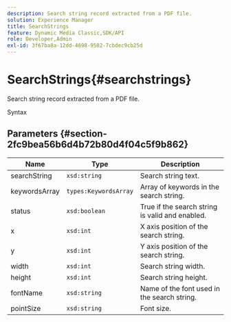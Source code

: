 ```yaml
---
description: Search string record extracted from a PDF file.
solution: Experience Manager
title: SearchStrings
feature: Dynamic Media Classic,SDK/API
role: Developer,Admin
exl-id: 3f67ba8a-12dd-4698-9502-7cbdec9cb25d
---
```

# SearchStrings{#searchstrings}

Search string record extracted from a PDF file.

 Syntax 

## Parameters {#section-2fc9bea56b6d4b72b80d4f04c5f9b862}

|  Name  | Type  | Description  |
|---|---|---|
|  searchString  | `xsd:string`  | Search string text.  |
|  keywordsArray  | `types:KeywordsArray`  | Array of keywords in the search string.  |
|  status  | `xsd:boolean`  | True if the search string is valid and enabled.  |
|  x  | `xsd:int`  | X axis position of the search string.  |
|  y  | `xsd:int`  | Y axis position of the search string.  |
|  width  | `xsd:int`  | Search string width.  |
|  height  | `xsd:int`  | Search string height.  |
|  fontName  | `xsd:string`  | Name of the font used in the search string.  |
|  pointSize  | `xsd:string`  | Font size.  |
